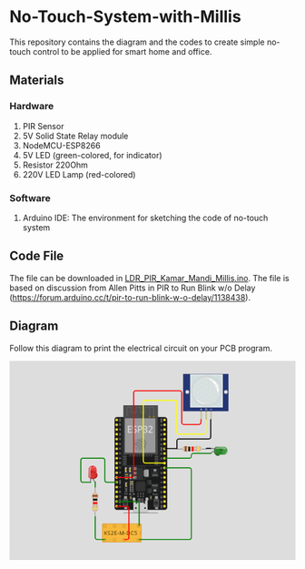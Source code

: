 # No-Touch-System-with-Millis
This repository contains the diagram and the codes to create simple no-touch control to be applied for smart home and office.

## Materials
### Hardware
1. PIR Sensor
2. 5V Solid State Relay module
3. NodeMCU-ESP8266
4. 5V LED (green-colored, for indicator)
5. Resistor 220Ohm
6. 220V LED Lamp (red-colored)

### Software
1. Arduino IDE: The environment for sketching the code of no-touch system
   
## Code File
The file can be downloaded in [LDR_PIR_Kamar_Mandi_Millis.ino](https://github.com/setiawanph/No-Touch-System-with-Millis/blob/main/LDR_PIR_Kamar_Mandi_Millis.ino). The file is based on discussion from Allen Pitts in PIR to Run Blink w/o Delay (https://forum.arduino.cc/t/pir-to-run-blink-w-o-delay/1138438).

## Diagram
Follow this diagram to print the electrical circuit on your PCB program.

![alt text](https://github.com/setiawanph/No-Touch-System-with-Millis/blob/main/Electrical_Diagram.png?raw=true)
